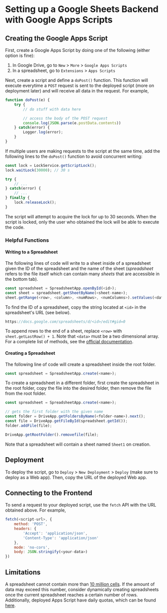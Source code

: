 # Setting up a Google Sheets Backend with Google Apps Scripts

## Creating the Google Apps Script

First, create a Google Apps Script by doing one of the following (either option is fine):
1. In Google Drive, go to `New` > `More` > `Google Apps Scripts`
2. In a spreadsheet, go to `Extensions` > `Apps Scripts`

Next, create a script and define a `doPost()` function. This function will execute everytime a `POST` request is sent to the deployed script (more on deployment later) and will receive all data in the request. For example,
```js
function doPost(e) {
    try {
        // do stuff with data here

        // access the body of the POST request
        console.log(JSON.parse(e.postData.contents))
    } catch(error) {
        Logger.log(error); 
    }
}
```
If multiple users are making requests to the script at the same time, add the following lines to the `doPost()` function to avoid concurrent writing:
```js
const lock = LockService.getScriptLock();
lock.waitLock(30000); // 30 s

try {
    // ...
} catch(error) {
    // ...
} finally {
    lock.releaseLock();
}
```
The script will attempt to acquire the lock for up to 30 seconds. When the script is locked, only the user who obtained the lock will be able to execute the code.

### Helpful Functions

#### Writing to a Spreadsheet

The following lines of code will write to a sheet inside of a spreadsheet given the ID of the spreadsheet and the name of the sheet (*spreadsheet* refers to the file itself which can contain many *sheets* that are accessible in the bottom tab).

```js
const spreadsheet = SpreadsheetApp.openById(<id>);
const sheet = spreadsheet.getSheetByName(<sheet-name>);
sheet.getRange(<row>, <column>, <numRows>, <numColumns>).setValues(<data>)
```

To find the ID of a spreadsheet, copy the string located at `<id>` in the spreadsheet's URL (see below). 
```js
https://docs.google.com/spreadsheets/d/<id>/edit#gid=0
``` 

To append rows to the end of a sheet, replace `<row>` with `sheet.getLastRow() + 1`. Note that `<data>` must be a two dimensional array. For a complete list of methods, see the [official documentation](https://developers.google.com/apps-script/reference/spreadsheet).

#### Creating a Spreadsheet

The following line of code will create a spreadsheet inside the root folder.
```js
const spreadsheet = SpreadsheetApp.create(<name>);
```
To create a spreadsheet in a different folder, first create the spreadsheet in the root folder, copy the file into the desired folder, then remove the file from the root folder.
```js
const spreadsheet = SpreadsheetApp.create(<name>);

// gets the first folder with the given name
const folder = DriveApp.getFoldersByName(<folder-name>).next();
const file = DriveApp.getFileById(spreadsheet.getId());
folder.addFile(file);

DriveApp.getRootFolder().removefile(file);
```
Note that a spreadsheet will contain a sheet named `Sheet1` on creation.

## Deployment

To deploy the script, go to `Deploy` > `New Deployment` > `Deploy` (make sure to deploy as a Web app). Then, copy the URL of the deployed Web app.

## Connecting to the Frontend

To send a request to your deployed script, use the `fetch` API with the URL obtained above. For example,
```js
fetch(<script-url>, {
    method: 'POST',
    headers: {
        'Accept': 'application/json',
        'Content-Type': 'application/json'
    }, 
    mode: 'no-cors',
    body: JSON.stringify(<your-data>)
})
```

## Limitations

A spreadsheet cannot contain more than [10 million cells](https://support.google.com/drive/answer/37603). If the amount of data may exceed this number, consider dynamically creating spreadsheets once the current spreadsheet reaches a certain number of rows. Additionally, deployed Apps Script have daily quotas, which can be found [here](https://developers.google.com/apps-script/guides/services/quotas).